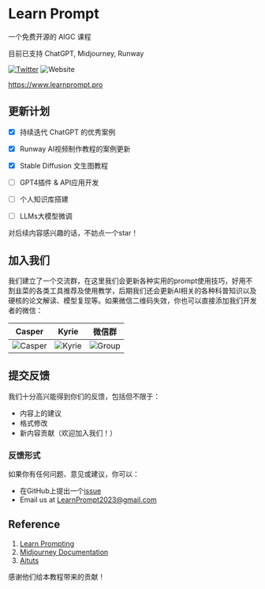 # Learn Prompt

一个免费开源的 AIGC 课程

目前已支持 ChatGPT, Midjourney, Runway

[![Twitter](https://img.shields.io/twitter/url?label=Follow%20%40prompt_learn&style=social&url=https%3A%2F%2Ftwitter.com%2Flearnprompting)](https://twitter.com/prompt_learn)
![Website](https://img.shields.io/website?down_message=offline%20%3A%28&up_message=learnprompt.pro&url=https%3A%2F%2Flearnprompting.org)


https://www.learnprompt.pro

## 更新计划

- [X] 持续迭代 ChatGPT 的优秀案例
- [X] Runway AI视频制作教程的案例更新
- [X] Stable Diffusion 文生图教程
- [ ] GPT4插件 & API应用开发
- [ ] 个人知识库搭建
- [ ] LLMs大模型微调


对后续内容感兴趣的话，不妨点一个star！

## 加入我们

我们建立了一个交流群，在这里我们会更新各种实用的prompt使用技巧，好用不割韭菜的各类工具推荐及使用教学，后期我们还会更新AI相关的各种科普知识以及硬核的论文解读、模型复现等。如果微信二维码失效，你也可以直接添加我们开发者的微信：

|Casper|Kyrie | 微信群 |
|--|--|--|
|![Casper](../../static/img/Carl.jpg) |![Kyrie](../../static/img/Kyrie.jpg) |![Group](../../static/img/group.jpg) |

## 提交反馈

我们十分高兴能得到你们的反馈，包括但不限于：

- 内容上的建议
- 格式修改
- 新内容贡献（欢迎加入我们！）

### 反馈形式 

如果你有任何问题、意见或建议，你可以：
  - 在GitHub上提出一个[issue](https://github.com/LearnPrompt/LearnPrompt/issues)
  - Email us at [LearnPrompt2023@gmail.com](mailto:LearnPrompt2023@gmail.com)

## Reference

1. [Learn Prompting](https://learnprompting.org/zh-Hans/)
2. [Midjourney Documentation](https://docs.midjourney.com/)
3. [Aituts](https://aituts.com/)

感谢他们给本教程带来的贡献！